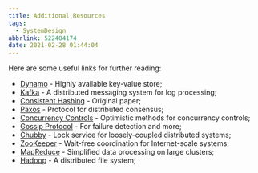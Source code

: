 ```yaml
---
title: Additional Resources
tags:
  - SystemDesign
abbrlink: 522404174
date: 2021-02-28 01:44:04
---
```

Here are some useful links for further reading:
- [Dynamo](https://www.allthingsdistributed.com/files/amazon-dynamo-sosp2007.pdf) - Highly available key-value store;
- [Kafka](http://notes.stephenholiday.com/Kafka.pdf) - A distributed messaging system for log processing;
- [Consistent Hashing](https://www.akamai.com/es/es/multimedia/documents/technical-publication/consistent-hashing-and-random-trees-distributed-caching-protocols-for-relieving-hot-spots-on-the-world-wide-web-technical-publication.pdf) - Original paper;
- [Paxos](https://www.microsoft.com/en-us/research/uploads/prod/2016/12/paxos-simple-Copy.pdf) - Protocol for distributed consensus;
- [Concurrency Controls](http://sites.fas.harvard.edu/~cs265/papers/kung-1981.pdf) - 
Optimistic methods for concurrency controls;
- [Gossip Protocol](http://highscalability.com/blog/2011/11/14/using-gossip-protocols-for-failure-detection-monitoring-mess.html) - For failure detection and more;
- [Chubby](http://static.googleusercontent.com/media/research.google.com/en/us/archive/chubby-osdi06.pdf) - Lock service for loosely-coupled distributed systems;
- [ZooKeeper](https://www.usenix.org/legacy/event/usenix10/tech/full_papers/Hunt.pdf) - Wait-free coordination for Internet-scale systems;
- [MapReduce](https://static.googleusercontent.com/media/research.google.com/en//archive/mapreduce-osdi04.pdf) - Simplified data processing on large clusters;
- [Hadoop](https://storageconference.us/2010/Papers/MSST/Shvachko.pdf) - A distributed file system;
